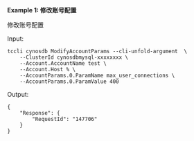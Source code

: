**Example 1: 修改账号配置**

修改账号配置

Input: 

```
tccli cynosdb ModifyAccountParams --cli-unfold-argument  \
    --ClusterId cynosdbmysql-xxxxxxxx \
    --Account.AccountName test \
    --Account.Host % \
    --AccountParams.0.ParamName max_user_connections \
    --AccountParams.0.ParamValue 400
```

Output: 
```
{
    "Response": {
        "RequestId": "147706"
    }
}
```

